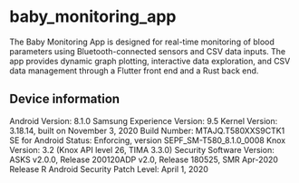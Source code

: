 # baby_monitoring_app

The Baby Monitoring App is designed for real-time monitoring of blood parameters using Bluetooth-connected sensors and CSV data inputs. The app provides dynamic graph plotting, interactive data exploration, and CSV data management through a Flutter front end and a Rust back end.

## Device information

Android Version: 8.1.0
Samsung Experience Version: 9.5
Kernel Version: 3.18.14, built on November 3, 2020
Build Number: MTAJQ.T580XXS9CTK1
SE for Android Status: Enforcing, version SEPF_SM-T580_8.1.0_0008
Knox Version: 3.2 (Knox API level 26, TIMA 3.3.0)
Security Software Version: ASKS v2.0.0, Release 200120ADP v2.0, Release 180525, SMR Apr-2020 Release R
Android Security Patch Level: April 1, 2020
